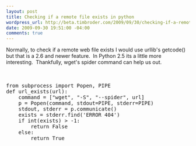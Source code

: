 ```yaml
--- 
layout: post
title: Checking if a remote file exists in python
wordpress_url: http://beta.timbroder.com/2009/09/30/checking-if-a-remote-file-exists-in-python/
date: 2009-09-30 19:51:00 -04:00
comments: true
---
```

Normally, to check if a remote web file exists I would use urllib's getcode() but that is a 2.6 and newer feature.&nbsp; In Python 2.5 its a little more interesting.&nbsp; Thankfully, wget's spider command can help us out.<br />
<br />
<br />
<pre name="code" class="python">from subprocess import Popen, PIPE
def url_exists(url):
    command = ["wget", "-S", "--spider", url]
    p = Popen(command, stdout=PIPE, stderr=PIPE)
    stdout, stderr = p.communicate()
    exists = stderr.find('ERROR 404')
    if int(exists) > -1:
        return False
    else:
        return True
</pre>
